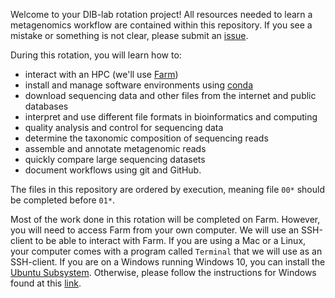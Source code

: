Welcome to your DIB-lab rotation project! 
All resources needed to learn a metagenomics workflow are contained within this repository. 
If you see a mistake or something is not clear, please submit an [issue](https://github.com/dib-lab/dib_rotation/issues). 

During this rotation, you will learn how to:
 + interact with an HPC (we'll use [Farm](https://www.hpc.ucdavis.edu/posts/about_farm/))
 + install and manage software environments using [conda](https://docs.conda.io/en/latest/)
 + download sequencing data and other files from the internet and public databases
 + interpret and use different file formats in bioinformatics and computing
 + quality analysis and control for sequencing data
 + determine the taxonomic composition of sequencing reads
 + assemble and annotate metagenomic reads
 + quickly compare large sequencing datasets
 + document workflows using git and GitHub. 
 
The files in this repository are ordered by execution, meaning file `00*` should be completed before `01*`. 

Most of the work done in this rotation will be completed on Farm. 
However, you will need to access Farm from your own computer. 
We will use an SSH-client to be able to interact with Farm. 
If you are using a Mac or a Linux, your computer comes with a program called `Terminal` that we will use as an SSH-client.
If you are on a Windows running Windows 10, you can install the [Ubuntu Subsystem](https://docs.microsoft.com/en-us/windows/wsl/install-win10).
Otherwise, please follow the instructions for Windows found at this [link](https://hpc-carpentry.github.io/hpc-intro/setup/).
